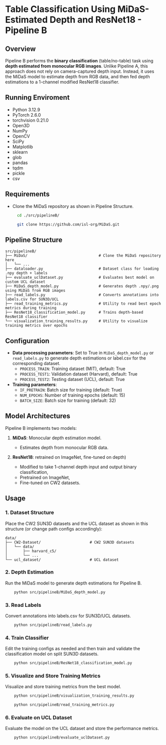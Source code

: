 # Table Classification Using MiDaS-Estimated Depth and ResNet18 - Pipeline B

## Overview

Pipeline B performs the **binary classification** (table/no-table) task using **depth estimated from monocular RGB images**. Unlike Pipeline A, this approach does not rely on camera-captured depth input. Instead, it uses the MiDaS model to estimate depth from RGB data, and then fed depth estimations to a 1-channel modified ResNet18 classifier.

## Running Enviroment
- Python 3.12.9
- PyTorch 2.6.0
- torchvision 0.21.0
- Open3D
- NumPy
- OpenCV
- SciPy
- Matplotlib
- sklearn
- glob
- pandas
- tqdm
- pickle
- csv

## Requirements
- Clone the MiDaS repository as shown in Pipeline Structure.
  ```bash
    cd ./src/pipelineB/
  ```
  ```bash
    git clone https://github.com/isl-org/MiDaS.git
  ```

## Pipeline Structure

```
src/pipelineB/
├── MiDaS/                                # Clone the MiDaS repository here
│   └── ...         
├── dataloader.py                         # Dataset class for loading .npy depth + labels 
├── evaluate_uclDataset.py                # Evaluates best model on custom UCL dataset
├── MiDaS_depth_model.py                  # Generates depth .npy/.png using MiDaS from RGB images
├── read_labels.py                        # Converts annotations into labels.csv for SUN3D/UCL
├── read_training_metrics.py              # Utility to read best epoch metrics during training
├── ResNet18_classification_model.py      # Trains depth-based ResNet18 classifier
└── visualization_training_results.py     # Utility to visualize training metrics over epochs
```

## Configuration
- **Data processing parameters**: Set to True in `MiDaS_depth_model.py` or `read_labels.py` to generate depth estimations or label.csv for the corresponding dataset.
  - `PROCESS_TRAIN`: Training dataset (MIT), default: True
  - `PROCESS_TEST1`: Validation dataset (Harvard), default: True
  - `PROCESS_TEST2`: Testing dataset (UCL), default: True
- **Training parameters**: 
  - `IF_PRETRAIN`: Batch size for training (default: True)
  - `NUM_EPOCHS`: Number of training epochs (default: 15)
  - `BATCH_SIZE`: Batch size for training (default: 32)

## Model Architectures

Pipeline B implements two models: 

1. **MiDaS**: Monocular depth estimation model.
   - Estimates depth from monocular RGB data.

2. **ResNet18**: retrained on ImageNet, fine-tuned on depth)
   - Modified to take 1-channel depth input and output binary classification,
   - Pretrained on ImageNet,
   - Fine-tuned on CW2 datasets.

## Usage
### 1. Dataset Structure

Place the CW2 SUN3D datasets and the UCL dataset as shown in this structure (or change path configs accordingly):

```
data/
├── CW2-Dataset/                      # CW2 SUN3D datasets
│   └── data/                         
│       ├── harvard_c5/
│       └── ...
└── ucl_dataset/                      # UCL dataset       
```

### 2. Depth Estimation
Run the MiDaS model to generate depth estimations for Pipeline B.
```bash
    python src/pipelineB/MiDaS_depth_model.py
```

### 3. Read Labels
Convert annotations into labels.csv for SUN3D/UCL datasets.
```bash
    python src/pipelineB/read_labels.py 
```

### 4. Train Classifier
Edit the training configs as needed and then train and validate the classification model on split SUN3D datasets.
```bash
    python src/pipelineB/ResNet18_classification_model.py
```

### 5. Visualize and Store Training Metrics
Visualize and store training metrics from the best model.
```bash
    python src/pipelineB/visualization_training_results.py
```
```bash
    python src/pipelineB/read_training_metrics.py
```

### 6. Evaluate on UCL Dataset
Evaluate the model on the UCL dataset and store the performance metrics.
```bash
    python src/pipelineB/evaluate_uclDataset.py
```















